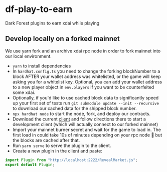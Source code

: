 # df-play-to-earn

Dark Forest plugins to earn xdai while playing

## Develop locally on a forked mainnet

We use yarn fork and an archive xdai rpc node in order to fork mainnet into our local environment.

- `yarn` to install dependencies
- In `hardhat.config.ts` you need to change the forking blockNumber to a block AFTER your wallet address was whitelisted, or the game will keep asking you for a whitelist key. Optional, you can add your wallet address to a new player object in `env.players` if you want to be counterfeited some xdai.
- Optionally, if you'd like to use cached block data to significantly speed up your first set of tests run `git submodule update --init --recursive` to download our cached data for the shipped block number.
- `npx hardhat node` to start the node, fork, and deploy our contracts.
- Download the current [client](https://github.com/darkforest-eth/client) and follow directions there to start a development client (which will actually connect to our forked mainnet)
- Import your mainnet burner secret and wait for the game to load in. The first load in could take 10s of minutes depending on your rpc node 😬 but the blocks are cached after that.
- Run `yarn serve` to serve the plugin to the client.
- Create a new plugin in the client and paste:

```js
import Plugin from "http://localhost:2222/RevealMarket.js";
export default Plugin;
```

